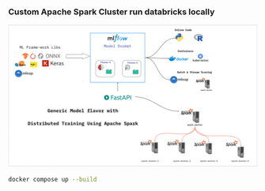 ### Custom Apache Spark Cluster run databricks locally

![spark_image](./images/spark_cluster.png)

```bash
docker compose up --build
```